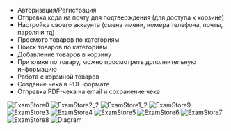   - Авторизация/Регистрация
  - Отправка кода на почту для подтверждения (для доступа к корзине)
  - Настройка своего аккаунта (смена имени, номера телефона, почты, пароля и тд)
  - Просмотр товаров по категориям
  - Поиск товаров по категориям
  - Добавление товаров в корзину
  - При клике по товару, можно просмотреть дополнительную информацию
  - Работа с корзиной товаров
  - Создание чека в PDF-формате
  - Отправка PDF-чека на email и сохранение чека

![ExamStore0](https://github.com/DaniilSob2004/Fresh-Vibe/assets/106149184/28a473aa-ea32-47e4-be6f-c06489cac3b8)
![ExamStore2_2](https://github.com/DaniilSob2004/Fresh-Vibe/assets/106149184/f8f7894d-d979-4828-ab4e-c151301801b9)
![ExamStore1_2](https://github.com/DaniilSob2004/Fresh-Vibe/assets/106149184/7681ca7f-a768-4638-89a7-68a7481e932c)
![ExamStore9](https://github.com/DaniilSob2004/Fresh-Vibe/assets/106149184/99599087-1472-433d-897b-6ba39d58dd55)
![ExamStore3](https://github.com/DaniilSob2004/Fresh-Vibe/assets/106149184/02e146a4-305e-4b91-92ab-60d5cd74a459)
![ExamStore4](https://github.com/DaniilSob2004/Fresh-Vibe/assets/106149184/62501902-042e-4762-ac6f-0e28e7a4403b)
![ExamStore5](https://github.com/DaniilSob2004/Fresh-Vibe/assets/106149184/6b22941b-4219-4bc7-b4a0-c042e83cfde6)
![ExamStore6](https://github.com/DaniilSob2004/Fresh-Vibe/assets/106149184/17fb64a5-341e-4fc2-bc51-8024e0f0d40c)
![ExamStore7](https://github.com/DaniilSob2004/Fresh-Vibe/assets/106149184/5f926935-f7f4-4e21-aa1c-d20affb1587d)
![ExamStore8](https://github.com/DaniilSob2004/Fresh-Vibe/assets/106149184/e07db62f-dc4f-4a5e-8642-b7d4e0d58dfd)
![Diagram](https://github.com/DaniilSob2004/Fresh-Vibe/assets/106149184/8e791a95-efd8-443f-8603-db27a0367246)
